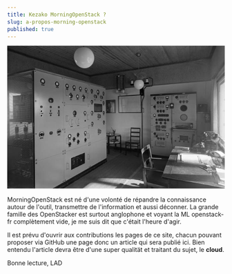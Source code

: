 ```yaml
---
title: Kezako MorningOpenStack ?
slug: a-propos-morning-openstack
published: true
---
```


![Kezako](about.jpg)


MorningOpenStack est né d'une volonté de répandre la connaissance autour de l'outil, transmettre de l'information et aussi déconner. La grande famille des OpenStacker est surtout anglophone et voyant la ML openstack-fr complètement vide, je me suis dit que c'était l'heure d'agir.

Il est prévu d'ouvrir aux contributions les pages de ce site, chacun pouvant proposer via GitHub une page donc un article qui sera publié ici. Bien entendu l'article devra être d'une super qualität et traitant du sujet, le **cloud**.

Bonne lecture,
LAD
